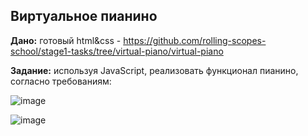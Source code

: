 ## Виртуальное пианино

**Дано:** готовый html&css - https://github.com/rolling-scopes-school/stage1-tasks/tree/virtual-piano/virtual-piano

**Задание:** используя JavaScript, реализовать функционал пианино, согласно требованиям:


![image](https://user-images.githubusercontent.com/66779925/118631076-d687ae80-b7d7-11eb-965e-98d79cf6a285.png)

![image](https://user-images.githubusercontent.com/66779925/118631170-e69f8e00-b7d7-11eb-812e-add4f430d7e6.png)
